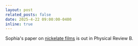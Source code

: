 ```yaml
---
layout: post
related_posts: false
date: 2025-4-22 09:00:00-0400
inline: true
---
```


Sophia's paper on [nickelate films](publications/#tenhuisen2025magnetic) is out in Physical Review B.
